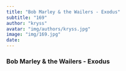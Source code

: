```yaml
---
title: "Bob Marley & the Wailers - Exodus"
subtitle: "169"
author: "kryss"
avatar: "img/authors/kryss.jpg"
image: "img/169.jpg"
date:
---
```


### Bob Marley & the Wailers - Exodus
